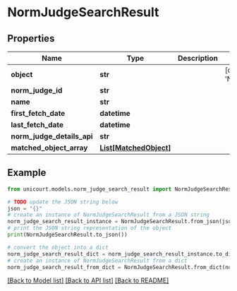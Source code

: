# NormJudgeSearchResult


## Properties

Name | Type | Description | Notes
------------ | ------------- | ------------- | -------------
**object** | **str** |  | [default to 'NormJudgeSearchResult']
**norm_judge_id** | **str** |  | 
**name** | **str** |  | 
**first_fetch_date** | **datetime** |  | 
**last_fetch_date** | **datetime** |  | 
**norm_judge_details_api** | **str** |  | 
**matched_object_array** | [**List[MatchedObject]**](MatchedObject.md) |  | 

## Example

```python
from unicourt.models.norm_judge_search_result import NormJudgeSearchResult

# TODO update the JSON string below
json = "{}"
# create an instance of NormJudgeSearchResult from a JSON string
norm_judge_search_result_instance = NormJudgeSearchResult.from_json(json)
# print the JSON string representation of the object
print(NormJudgeSearchResult.to_json())

# convert the object into a dict
norm_judge_search_result_dict = norm_judge_search_result_instance.to_dict()
# create an instance of NormJudgeSearchResult from a dict
norm_judge_search_result_from_dict = NormJudgeSearchResult.from_dict(norm_judge_search_result_dict)
```
[[Back to Model list]](../README.md#documentation-for-models) [[Back to API list]](../README.md#documentation-for-api-endpoints) [[Back to README]](../README.md)


